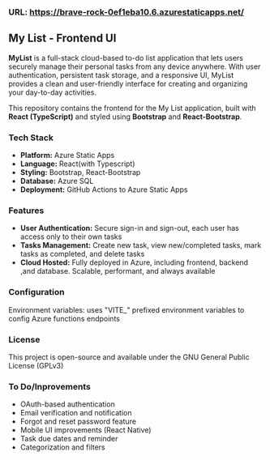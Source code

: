 ### URL: https://brave-rock-0ef1eba10.6.azurestaticapps.net/
## My List - Frontend UI

**MyList** is a full-stack cloud-based to-do list application that lets users securely manage their personal tasks from any device anywhere. With user authentication, persistent task storage, and a responsive UI, MyList provides a clean and user-friendly interface for creating and organizing your day-to-day activities.

This repository contains the frontend for the My List application, built with **React (TypeScript)** and styled using **Bootstrap** and **React-Bootstrap**.

### Tech Stack

- **Platform:** Azure Static Apps  
- **Language:** React(with Typescript)
- **Styling:** Bootstrap, React-Bootstrap  
- **Database:** Azure SQL  
- **Deployment:** GitHub Actions to Azure Static Apps  

### Features
- **User Authentication:** Secure sign-in and sign-out, each user has access only to their own tasks  
- **Tasks Management:** Create new task, view new/completed tasks, mark tasks as completed, and delete tasks  
- **Cloud Hosted:** Fully deployed in Azure, including frontend, backend ,and database.  Scalable, performant, and always available 

### Configuration
Environment variables: uses "VITE_" prefixed environment variables to config Azure functions endpoints

### License
This project is open-source and available under the GNU General Public License (GPLv3)

### To Do/Inprovements
- OAuth-based authentication
- Email verification and notification
- Forgot and reset password feature
- Mobile UI improvements (React Native)
- Task due dates and reminder
- Categorization and filters

  
